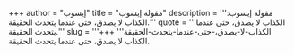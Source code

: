 +++
author = "إيسوب"
title = "مقولة إيسوب"
description = '''مقولة إيسوب: الكذاب لا يصدق، حتى عندما يتحدث الحقيقة.'''
quote = '''الكذاب لا يصدق، حتى عندما يتحدث الحقيقة.'''
slug = '''الكذاب-لا-يصدق،-حتى-عندما-يتحدث-الحقيقة'''
+++
الكذاب لا يصدق، حتى عندما يتحدث الحقيقة.
